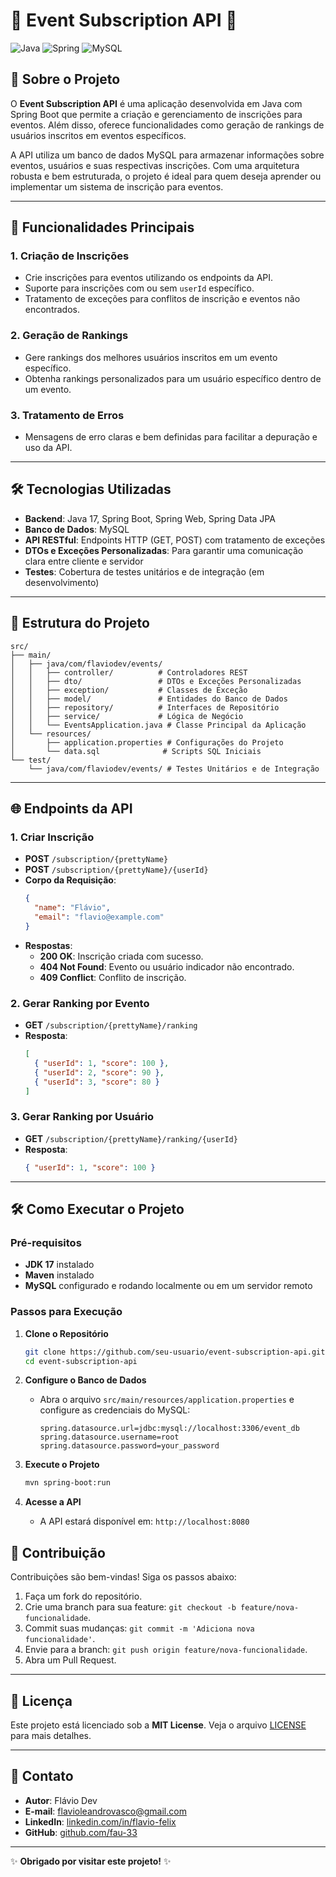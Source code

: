 # 🌟 Event Subscription API 🌟

![Java](https://img.shields.io/badge/Java-ED8B00?style=for-the-badge&logo=java&logoColor=white)
![Spring](https://img.shields.io/badge/Spring-6DB33F?style=for-the-badge&logo=spring&logoColor=white)
![MySQL](https://img.shields.io/badge/MySQL-005C84?style=for-the-badge&logo=mysql&logoColor=white)

## 📖 Sobre o Projeto

O **Event Subscription API** é uma aplicação desenvolvida em Java com Spring Boot que permite a criação e gerenciamento de inscrições para eventos. Além disso, oferece funcionalidades como geração de rankings de usuários inscritos em eventos específicos.

A API utiliza um banco de dados MySQL para armazenar informações sobre eventos, usuários e suas respectivas inscrições. Com uma arquitetura robusta e bem estruturada, o projeto é ideal para quem deseja aprender ou implementar um sistema de inscrição para eventos.

---

## 🚀 Funcionalidades Principais

### 1. **Criação de Inscrições**
   - Crie inscrições para eventos utilizando os endpoints da API.
   - Suporte para inscrições com ou sem `userId` específico.
   - Tratamento de exceções para conflitos de inscrição e eventos não encontrados.

### 2. **Geração de Rankings**
   - Gere rankings dos melhores usuários inscritos em um evento específico.
   - Obtenha rankings personalizados para um usuário específico dentro de um evento.

### 3. **Tratamento de Erros**
   - Mensagens de erro claras e bem definidas para facilitar a depuração e uso da API.

---

## 🛠️ Tecnologias Utilizadas

- **Backend**: Java 17, Spring Boot, Spring Web, Spring Data JPA
- **Banco de Dados**: MySQL
- **API RESTful**: Endpoints HTTP (GET, POST) com tratamento de exceções
- **DTOs e Exceções Personalizadas**: Para garantir uma comunicação clara entre cliente e servidor
- **Testes**: Cobertura de testes unitários e de integração (em desenvolvimento)

---

## 📂 Estrutura do Projeto

```
src/
├── main/
│   ├── java/com/flaviodev/events/
│   │   ├── controller/          # Controladores REST
│   │   ├── dto/                 # DTOs e Exceções Personalizadas
│   │   ├── exception/           # Classes de Exceção
│   │   ├── model/               # Entidades do Banco de Dados
│   │   ├── repository/          # Interfaces de Repositório
│   │   ├── service/             # Lógica de Negócio
│   │   └── EventsApplication.java # Classe Principal da Aplicação
│   └── resources/
│       ├── application.properties # Configurações do Projeto
│       └── data.sql              # Scripts SQL Iniciais
└── test/
    └── java/com/flaviodev/events/ # Testes Unitários e de Integração
```

---

## 🌐 Endpoints da API

### 1. **Criar Inscrição**
   - **POST** `/subscription/{prettyName}`
   - **POST** `/subscription/{prettyName}/{userId}`
   - **Corpo da Requisição**:
     ```json
     {
       "name": "Flávio",
       "email": "flavio@example.com"
     }
     ```
   - **Respostas**:
     - **200 OK**: Inscrição criada com sucesso.
     - **404 Not Found**: Evento ou usuário indicador não encontrado.
     - **409 Conflict**: Conflito de inscrição.

### 2. **Gerar Ranking por Evento**
   - **GET** `/subscription/{prettyName}/ranking`
   - **Resposta**:
     ```json
     [
       { "userId": 1, "score": 100 },
       { "userId": 2, "score": 90 },
       { "userId": 3, "score": 80 }
     ]
     ```

### 3. **Gerar Ranking por Usuário**
   - **GET** `/subscription/{prettyName}/ranking/{userId}`
   - **Resposta**:
     ```json
     { "userId": 1, "score": 100 }
     ```

---

## 🛠️ Como Executar o Projeto

### Pré-requisitos

- **JDK 17** instalado
- **Maven** instalado
- **MySQL** configurado e rodando localmente ou em um servidor remoto

### Passos para Execução

1. **Clone o Repositório**
   ```bash
   git clone https://github.com/seu-usuario/event-subscription-api.git
   cd event-subscription-api
   ```

2. **Configure o Banco de Dados**
   - Abra o arquivo `src/main/resources/application.properties` e configure as credenciais do MySQL:
     ```properties
     spring.datasource.url=jdbc:mysql://localhost:3306/event_db
     spring.datasource.username=root
     spring.datasource.password=your_password
     ```

3. **Execute o Projeto**
   ```bash
   mvn spring-boot:run
   ```

4. **Acesse a API**
   - A API estará disponível em: `http://localhost:8080`



## 🤝 Contribuição

Contribuições são bem-vindas! Siga os passos abaixo:

1. Faça um fork do repositório.
2. Crie uma branch para sua feature: `git checkout -b feature/nova-funcionalidade`.
3. Commit suas mudanças: `git commit -m 'Adiciona nova funcionalidade'`.
4. Envie para a branch: `git push origin feature/nova-funcionalidade`.
5. Abra um Pull Request.

---

## 📜 Licença

Este projeto está licenciado sob a **MIT License**. Veja o arquivo [LICENSE](LICENSE) para mais detalhes.

---

## 📧 Contato

- **Autor**: Flávio Dev
- **E-mail**: flavioleandrovasco@gmail.com
- **LinkedIn**: [linkedin.com/in/flavio-felix](https://www.linkedin.com/in/flavio-felix/)
- **GitHub**: [github.com/fau-33](https://github.com/fau-33)

---

✨ **Obrigado por visitar este projeto!** ✨
